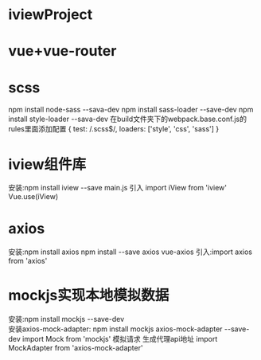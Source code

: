 # iviewProject
# vue+vue-router
# scss
  npm install node-sass --sava-dev
  npm install sass-loader --save-dev
  npm install style-loader --sava-dev
  在build文件夹下的webpack.base.conf.js的rules里面添加配置
  {
    test: /\.scss$/,
    loaders: ['style', 'css', 'sass']
  }
# iview组件库
  安装:npm install iview --save
  main.js 引入
  import iView from 'iview'
  Vue.use(iView)
# axios
  安装:npm install axios
  npm install --save axios vue-axios
  引入:import axios from 'axios'
# mockjs实现本地模拟数据
  安装:npm install mockjs --save-dev
  <br/>
  安装axios-mock-adapter: npm install mockjs axios-mock-adapter --save-dev
  import Mock from 'mockjs'
  模拟请求 生成代理api地址
  import MockAdapter from 'axios-mock-adapter'
